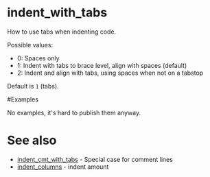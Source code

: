 # indent_with_tabs

How to use tabs when indenting code.

Possible values:

* 0: Spaces only
* 1: Indent with tabs to brace level, align with spaces (default)
* 2: Indent and align with tabs, using spaces when not on a tabstop

Default is `1` (tabs).

#Examples

No examples, it's hard to publish them anyway.

# See also

* [indent_cmt_with_tabs](indent_cmt_with_tabs.md) - Special case for comment lines
* [indent_columns](indent_columns.md) - indent amount
